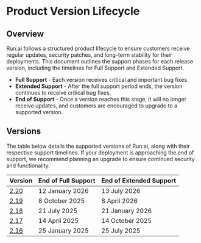# Product Version Lifecycle 

## Overview
Run:ai follows a structured product lifecycle to ensure customers receive regular updates, security patches, and long-term stability for their deployments. 
This document outlines the support phases for each release version, including the timelines for Full Support and Extended Support.

* **Full Support** - Each version receives critical and important bug fixes.
* **Extended Support** - After the full support period ends, the version continues to receive critical bug fixes.
* **End of Support** - Once a version reaches this stage, it will no longer receive updates, and customers are encouraged to upgrade to a supported version.

## Versions

The table below details the supported versions of Run:ai, along with their respective support timelines. 
If your deployment is approaching the end of support, we recommend planning an upgrade to ensure continued security and functionality.

| Version | End of Full Support | End of Extended Support |
|--|--|--|
| [2.20](https://docs.run.ai/v2.20/home/overview/) | 12 January 2026 | 13 July 2026 |
| [2.19](https://docs.run.ai/v2.19/home/overview/) | 8 October 2025 | 8 April 2026 |
| [2.18](https://docs.run.ai/v2.18/home/overview/) | 21 July 2025 | 21 January 2026 |
| [2.17](https://docs.run.ai/v2.17/) | 14 April 2025 | 14 October 2025 |
| [2.16](https://docs.run.ai/v2.16/) | 25 January 2025 | 25 July 2025 |